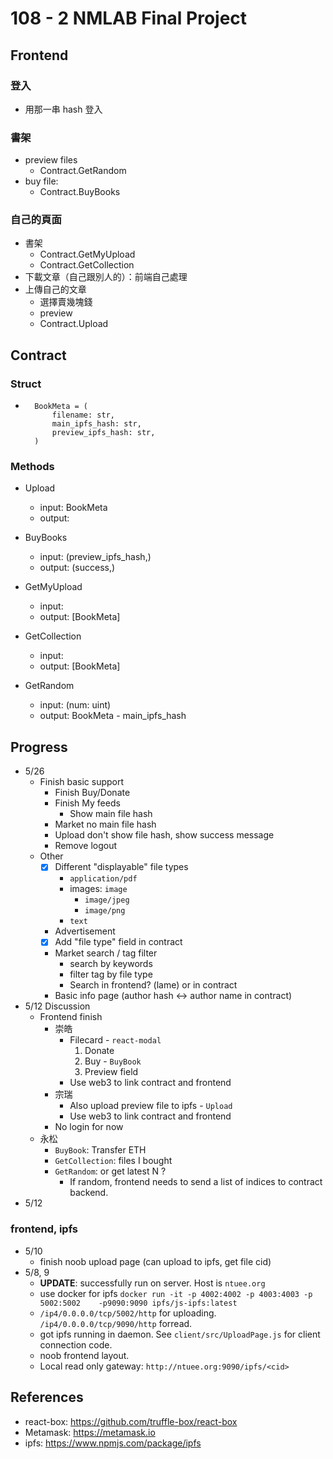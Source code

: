 # 108 - 2 NMLAB Final Project

## Frontend

### 登入
- 用那一串 hash 登入

### 書架
- preview files
    - Contract.GetRandom
- buy file:
    - Contract.BuyBooks

### 自己的頁面
- 書架
    - Contract.GetMyUpload
    - Contract.GetCollection
- 下載文章（自己跟別人的）：前端自己處理
- 上傳自己的文章
    - 選擇賣幾塊錢
    - preview
    - Contract.Upload

## Contract

### Struct 
- ```
    BookMeta = (
        filename: str, 
        main_ipfs_hash: str, 
        preview_ipfs_hash: str,
    )
  ```

### Methods

- Upload
    - input: BookMeta
    - output: 

- BuyBooks
    - input: (preview_ipfs_hash,)
    - output: (success,)

- GetMyUpload
    - input:
    - output: [BookMeta]

- GetCollection
    - input:
    - output: [BookMeta]
   
- GetRandom
    - input: (num: uint)
    - output: BookMeta - main_ipfs_hash
    
## Progress
- 5/26
    - Finish basic support
        - Finish Buy/Donate
        - Finish My feeds
            - Show main file hash
        - Market no main file hash
        - Upload don't show file hash, show success message
        - Remove logout
    - Other
        - [x] Different "displayable" file types
            - `application/pdf`
            - images: `image`
                - `image/jpeg`
                - `image/png`
            - `text`
        - Advertisement 
        - [x] Add "file type" field in contract
        - Market search / tag filter
            - search by keywords
            - filter tag by file type
            - Search in frontend? (lame) or in contract
        - Basic info page (author hash <-> author name in contract)
- 5/12 Discussion
    - Frontend finish
        - 崇皓
            - Filecard - `react-modal`
                1. Donate
                2. Buy - `BuyBook`
                3. Preview field
            - Use web3 to link contract and frontend
        - 宗瑞
            - Also upload preview file to ipfs - `Upload`
            - Use web3 to link contract and frontend
        - No login for now
    - 永松
        - `BuyBook`: Transfer ETH
        - `GetCollection`: files I bought
        - `GetRandom`: or get latest N ?
            - If random, frontend needs to send a list of indices to contract backend.
- 5/12
### frontend, ipfs
- 5/10
    - finish noob upload page (can upload to ipfs, get file cid)
- 5/8, 9
    - **UPDATE**: successfully run on server. Host is `ntuee.org`
    - use docker for ipfs `docker run -it -p 4002:4002 -p 4003:4003 -p 5002:5002    -p9090:9090 ipfs/js-ipfs:latest`
    - `/ip4/0.0.0.0/tcp/5002/http` for uploading. `/ip4/0.0.0.0/tcp/9090/http` forread.
    - got ipfs running in daemon. See `client/src/UploadPage.js` for client     connection code. 
    - noob frontend layout.
    - Local read only gateway: `http://ntuee.org:9090/ipfs/<cid>`
## References
- react-box: https://github.com/truffle-box/react-box
- Metamask: https://metamask.io
- ipfs: https://www.npmjs.com/package/ipfs